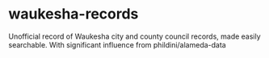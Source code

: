 # waukesha-records
Unofficial record of Waukesha city and county council records, made easily searchable. With significant influence from phildini/alameda-data
